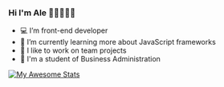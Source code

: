 ### Hi I'm Ale 👋🏽👩🏽‍💻

- 💻 I’m front-end developer
- 🚀 I’m currently learning more about JavaScript frameworks
- 👯 I like to work on team projects
- 🌱 I'm a student of Business Administration



 [![My Awesome Stats](https://awesome-github-stats.azurewebsites.net/user-stats/alesantoscozcardType=github&theme=nightowl&preferLogin=true)](https://git.io/awesome-stats-card)

